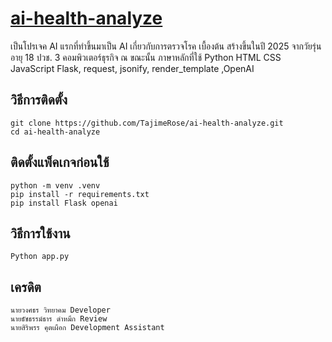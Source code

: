 # [ai-health-analyze](https://github.com/TajimeRose/ai-health-analyze)

เป็นโปรเจค AI แรกที่ทำขึ้นมาเป็น AI เกี่ยวกับการตรวจโรค เบื้องต้น สร้างขึ้นในปี 2025 
จากวัยรุ่น อายุ 18 ปวช. 3 คอมพิวเตอร์ธุรกิจ ณ ขณะนั้น 
ภาษาหลักที่ใช้ 
Python HTML CSS JavaScript
Flask, request, jsonify, render_template ,OpenAI

## วิธีการติดตั้ง
	git clone https://github.com/TajimeRose/ai-health-analyze.git
	cd ai-health-analyze

## ติดตั้งแพ็คเกจก่อนใช้
	python -m venv .venv
	pip install -r requirements.txt
	pip install Flask openai

## วิธีการใช้งาน
	Python app.py

## เครดิต

	นายวงศธร วิทยาคม Developer
	นายธัชธรรม์ธาร ดำหมึก Review
	นายสิริพรร คุตเผือก Development Assistant
